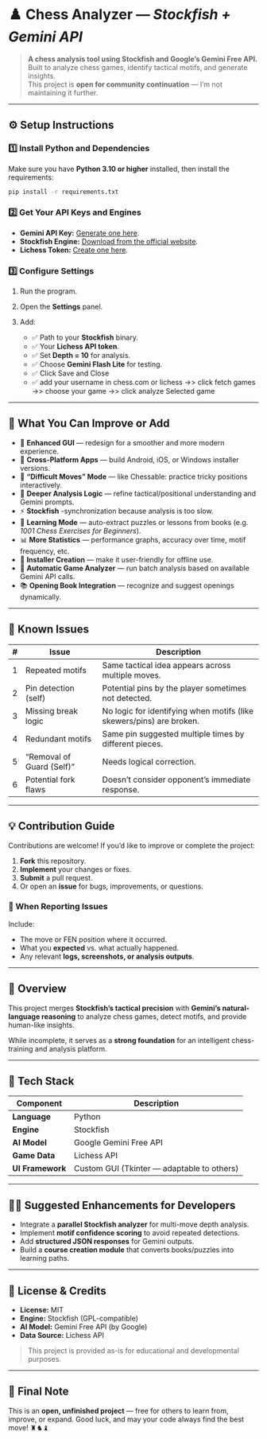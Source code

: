 
# ♟️ Chess Analyzer — *Stockfish + Gemini API*


> **A chess analysis tool using Stockfish and Google’s Gemini Free API.**  
> Built to analyze chess games, identify tactical motifs, and generate insights.  
> This project is **open for community continuation** — I’m not maintaining it further.

---

## ⚙️ Setup Instructions

### 1️⃣ Install Python and Dependencies
Make sure you have **Python 3.10 or higher** installed, then install the requirements:

```bash
pip install -r requirements.txt
````

### 2️⃣ Get Your API Keys and Engines

* **Gemini API Key:** [Generate one here](https://aistudio.google.com/app/apikey).
* **Stockfish Engine:** [Download from the official website](https://stockfishchess.org/download/).
* **Lichess Token:** [Create one here](https://lichess.org/account/oauth/token).

### 3️⃣ Configure Settings

1. Run the program.
2. Open the **Settings** panel.
3. Add:

   * ✅ Path to your **Stockfish** binary.
   * ✅ Your **Lichess API token**.
   * ✅ Set **Depth = 10** for analysis.
   * ✅ Choose **Gemini Flash Lite** for testing.
   * ✅ Click Save and Close
   * ✅ add your username in chess.com or lichess ->> click fetch games ->> choose your game ->> click analyze Selected game 

---

## 🚀 What You Can Improve or Add

* 🎨 **Enhanced GUI** — redesign for a smoother and more modern experience.
* 📱 **Cross-Platform Apps** — build Android, iOS, or Windows installer versions.
* 🧩 **“Difficult Moves” Mode** — like Chessable: practice tricky positions interactively.
* 🧠 **Deeper Analysis Logic** — refine tactical/positional understanding and Gemini prompts.
* ⚡ **Stockfish** -synchronization because analysis is too slow.
* 📘 **Learning Mode** — auto-extract puzzles or lessons from books (e.g. *1001 Chess Exercises for Beginners*).
* 📊 **More Statistics** — performance graphs, accuracy over time, motif frequency, etc.
* 🧰 **Installer Creation** — make it user-friendly for offline use.
* 🤖 **Automatic Game Analyzer** — run batch analysis based on available Gemini API calls.
* 📚 **Opening Book Integration** — recognize and suggest openings dynamically.

---

## 🐞 Known Issues

|  #  | Issue                     | Description                                                          |
| :-: | ------------------------- | -------------------------------------------------------------------- |
|  1  | Repeated motifs           | Same tactical idea appears across multiple moves.                    |
|  2  | Pin detection (self)      | Potential pins by the player sometimes not detected.                 |
|  3  | Missing break logic       | No logic for identifying when motifs (like skewers/pins) are broken. |
|  4  | Redundant motifs          | Same pin suggested multiple times by different pieces.               |
|  5  | “Removal of Guard (Self)” | Needs logical correction.                                            |
|  6  | Potential fork flaws      | Doesn’t consider opponent’s immediate response.                      |

---

## 💡 Contribution Guide

Contributions are welcome!
If you’d like to improve or complete the project:

1. **Fork** this repository.
2. **Implement** your changes or fixes.
3. **Submit** a pull request.
4. Or open an **issue** for bugs, improvements, or questions.

### 🧾 When Reporting Issues

Include:

* The move or FEN position where it occurred.
* What you **expected** vs. what actually happened.
* Any relevant **logs, screenshots, or analysis outputs**.

---

## 🧭 Overview

This project merges **Stockfish’s tactical precision** with **Gemini’s natural-language reasoning** to analyze chess games, detect motifs, and provide human-like insights.

While incomplete, it serves as a **strong foundation** for an intelligent chess-training and analysis platform.

---

## 🧰 Tech Stack

| Component        | Description                                |
| ---------------- | ------------------------------------------ |
| **Language**     | Python                                     |
| **Engine**       | Stockfish                                  |
| **AI Model**     | Google Gemini Free API                     |
| **Game Data**    | Lichess API                                |
| **UI Framework** | Custom GUI (Tkinter — adaptable to others) |

---

## 🧑‍💻 Suggested Enhancements for Developers

* Integrate a **parallel Stockfish analyzer** for multi-move depth analysis.
* Implement **motif confidence scoring** to avoid repeated detections.
* Add **structured JSON responses** for Gemini outputs.
* Build a **course creation module** that converts books/puzzles into learning paths.

---

## 💬 License & Credits

* **License:** MIT
* **Engine:** Stockfish (GPL-compatible)
* **AI Model:** Gemini Free API (by Google)
* **Data Source:** Lichess API

> This project is provided as-is for educational and developmental purposes.

---

## 🏁 Final Note

This is an **open, unfinished project** — free for others to learn from, improve, or expand.
Good luck, and may your code always find the best move! ♜♞♝



